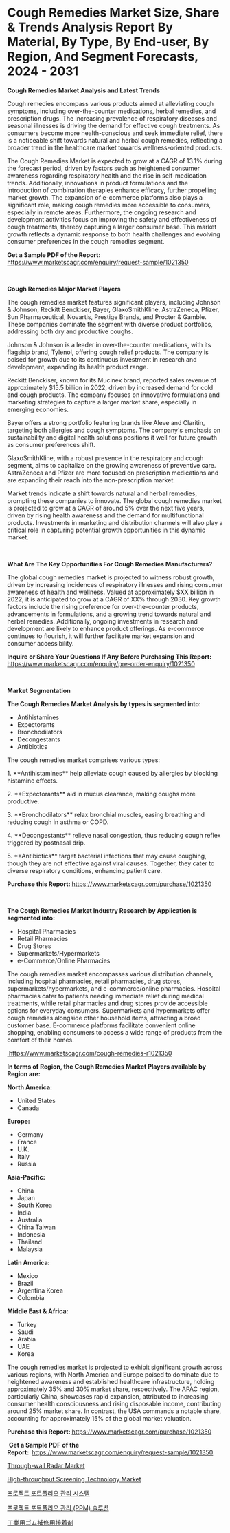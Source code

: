 <p><h1>Cough Remedies Market Size, Share & Trends Analysis Report By Material, By Type, By End-user, By Region, And Segment Forecasts, 2024 - 2031</h1></p><p><strong>Cough Remedies Market Analysis and Latest Trends</strong></p>
<p><p>Cough remedies encompass various products aimed at alleviating cough symptoms, including over-the-counter medications, herbal remedies, and prescription drugs. The increasing prevalence of respiratory diseases and seasonal illnesses is driving the demand for effective cough treatments. As consumers become more health-conscious and seek immediate relief, there is a noticeable shift towards natural and herbal cough remedies, reflecting a broader trend in the healthcare market towards wellness-oriented products.</p><p>The Cough Remedies Market is expected to grow at a CAGR of 13.1% during the forecast period, driven by factors such as heightened consumer awareness regarding respiratory health and the rise in self-medication trends. Additionally, innovations in product formulations and the introduction of combination therapies enhance efficacy, further propelling market growth. The expansion of e-commerce platforms also plays a significant role, making cough remedies more accessible to consumers, especially in remote areas. Furthermore, the ongoing research and development activities focus on improving the safety and effectiveness of cough treatments, thereby capturing a larger consumer base. This market growth reflects a dynamic response to both health challenges and evolving consumer preferences in the cough remedies segment.</p></p>
<p><strong>Get a Sample PDF of the Report:&nbsp;</strong> <a href="https://www.marketscagr.com/enquiry/request-sample/1021350">https://www.marketscagr.com/enquiry/request-sample/1021350</a></p>
<p>&nbsp;</p>
<p><strong>Cough Remedies Major Market Players</strong></p>
<p><p>The cough remedies market features significant players, including Johnson & Johnson, Reckitt Benckiser, Bayer, GlaxoSmithKline, AstraZeneca, Pfizer, Sun Pharmaceutical, Novartis, Prestige Brands, and Procter & Gamble. These companies dominate the segment with diverse product portfolios, addressing both dry and productive coughs.</p><p>Johnson & Johnson is a leader in over-the-counter medications, with its flagship brand, Tylenol, offering cough relief products. The company is poised for growth due to its continuous investment in research and development, expanding its health product range.</p><p>Reckitt Benckiser, known for its Mucinex brand, reported sales revenue of approximately $15.5 billion in 2022, driven by increased demand for cold and cough products. The company focuses on innovative formulations and marketing strategies to capture a larger market share, especially in emerging economies.</p><p>Bayer offers a strong portfolio featuring brands like Aleve and Claritin, targeting both allergies and cough symptoms. The company's emphasis on sustainability and digital health solutions positions it well for future growth as consumer preferences shift.</p><p>GlaxoSmithKline, with a robust presence in the respiratory and cough segment, aims to capitalize on the growing awareness of preventive care. AstraZeneca and Pfizer are more focused on prescription medications and are expanding their reach into the non-prescription market.</p><p>Market trends indicate a shift towards natural and herbal remedies, prompting these companies to innovate. The global cough remedies market is projected to grow at a CAGR of around 5% over the next five years, driven by rising health awareness and the demand for multifunctional products. Investments in marketing and distribution channels will also play a critical role in capturing potential growth opportunities in this dynamic market.</p></p>
<p>&nbsp;</p>
<p><strong>What Are The Key Opportunities For Cough Remedies Manufacturers?</strong></p>
<p><p>The global cough remedies market is projected to witness robust growth, driven by increasing incidences of respiratory illnesses and rising consumer awareness of health and wellness. Valued at approximately $XX billion in 2022, it is anticipated to grow at a CAGR of XX% through 2030. Key growth factors include the rising preference for over-the-counter products, advancements in formulations, and a growing trend towards natural and herbal remedies. Additionally, ongoing investments in research and development are likely to enhance product offerings. As e-commerce continues to flourish, it will further facilitate market expansion and consumer accessibility.</p></p>
<p><strong>Inquire or Share Your Questions If Any Before Purchasing This Report:</strong> <a href="https://www.marketscagr.com/enquiry/pre-order-enquiry/1021350">https://www.marketscagr.com/enquiry/pre-order-enquiry/1021350</a></p>
<p>&nbsp;</p>
<p><strong>Market Segmentation</strong></p>
<p><strong>The Cough Remedies Market Analysis by types is segmented into:</strong></p>
<p><ul><li>Antihistamines</li><li>Expectorants</li><li>Bronchodilators</li><li>Decongestants</li><li>Antibiotics</li></ul></p>
<p><p>The cough remedies market comprises various types: </p><p>1. **Antihistamines** help alleviate cough caused by allergies by blocking histamine effects.</p><p>2. **Expectorants** aid in mucus clearance, making coughs more productive.</p><p>3. **Bronchodilators** relax bronchial muscles, easing breathing and reducing cough in asthma or COPD.</p><p>4. **Decongestants** relieve nasal congestion, thus reducing cough reflex triggered by postnasal drip.</p><p>5. **Antibiotics** target bacterial infections that may cause coughing, though they are not effective against viral causes. Together, they cater to diverse respiratory conditions, enhancing patient care.</p></p>
<p><strong>Purchase this Report:&nbsp;</strong><a href="https://www.marketscagr.com/purchase/1021350">https://www.marketscagr.com/purchase/1021350</a></p>
<p>&nbsp;</p>
<p><strong>The Cough Remedies Market Industry Research by Application is segmented into:</strong></p>
<p><ul><li>Hospital Pharmacies</li><li>Retail Pharmacies</li><li>Drug Stores</li><li>Supermarkets/Hypermarkets</li><li>e-Commerce/Online Pharmacies</li></ul></p>
<p><p>The cough remedies market encompasses various distribution channels, including hospital pharmacies, retail pharmacies, drug stores, supermarkets/hypermarkets, and e-commerce/online pharmacies. Hospital pharmacies cater to patients needing immediate relief during medical treatments, while retail pharmacies and drug stores provide accessible options for everyday consumers. Supermarkets and hypermarkets offer cough remedies alongside other household items, attracting a broad customer base. E-commerce platforms facilitate convenient online shopping, enabling consumers to access a wide range of products from the comfort of their homes.</p></p>
<p><a href="https://www.marketscagr.com/cough-remedies-r1021350">&nbsp;https://www.marketscagr.com/cough-remedies-r1021350</a></p>
<p><strong>In terms of Region, the Cough Remedies Market Players available by Region are:</strong></p>
<p>
    <p> <strong> North America: </strong>
        <ul>
            <li>United States</li>
            <li>Canada</li>
        </ul>
        </p> 
    <p> <strong> Europe: </strong>
        <ul>
            <li>Germany</li>
            <li>France</li>
            <li>U.K.</li>
            <li>Italy</li>
            <li>Russia</li>
        </ul>
        </p> 
    <p> <strong> Asia-Pacific: </strong>
        <ul>
            <li>China</li>
            <li>Japan</li>
            <li>South Korea</li>
            <li>India</li>
            <li>Australia</li>
            <li>China Taiwan</li>
            <li>Indonesia</li>
            <li>Thailand</li>
            <li>Malaysia</li>
        </ul>
        </p> 
    <p> <strong> Latin America: </strong>
        <ul>
            <li>Mexico</li>
            <li>Brazil</li>
            <li>Argentina Korea</li>
            <li>Colombia</li>
        </ul>
        </p> 
    <p> <strong> Middle East & Africa: </strong>
        <ul>
            <li>Turkey</li>
            <li>Saudi</li>
            <li>Arabia</li>
            <li>UAE</li>
            <li>Korea</li>
        </ul>
    </p>
    </p>
<p><p>The cough remedies market is projected to exhibit significant growth across various regions, with North America and Europe poised to dominate due to heightened awareness and established healthcare infrastructure, holding approximately 35% and 30% market share, respectively. The APAC region, particularly China, showcases rapid expansion, attributed to increasing consumer health consciousness and rising disposable income, contributing around 25% market share. In contrast, the USA commands a notable share, accounting for approximately 15% of the global market valuation.</p></p>
<p><strong>Purchase this Report: </strong><a href="https://www.marketscagr.com/purchase/1021350">https://www.marketscagr.com/purchase/1021350</a></p>
<p>&nbsp;<strong>Get a Sample PDF of the Report:&nbsp;&nbsp;</strong><a href="https://www.marketscagr.com/enquiry/request-sample/1021350">https://www.marketscagr.com/enquiry/request-sample/1021350</a></p>
<p><strong></strong></p>
<p><p><a href="https://github.com/napierswinnyfg/Market-Research-Report-List-1/blob/main/through-wall-radar-market.md">Through-wall Radar Market</a></p><p><a href="https://medium.com/@howelllesch2023/the-high-throughput-screening-technology-market-has-experienced-impressive-growth-in-recent-a260d93d53c9">High-throughput Screening Technology Market</a></p><p><a href="https://medium.com/@vanielleho/%EC%84%B8%EA%B3%84-project-portfolio-management-systems-market-%EC%9D%80-2024%EC%97%90%EC%84%9C-2031%EB%A1%9C-%EC%97%B0%ED%8F%89%EA%B7%A0-%EC%A6%9D%EA%B0%80%EC%9C%A8%EC%9D%84-%EB%B3%B4%EC%9D%BC-%EA%B2%83%EC%9C%BC%EB%A1%9C-%EC%98%88%EC%83%81%EB%90%A9%EB%8B%88%EB%8B%A4-45bc72926660">프로젝트 포트폴리오 관리 시스템</a></p><p><a href="https://medium.com/@vanielleho/project-portfolio-management-ppm-solutons-market-%EC%9D%98-%EA%B8%80%EB%A1%9C%EB%B2%8C-%EC%8B%9C%EC%9E%A5-%EA%B0%9C%EC%9A%94%EB%8A%94-%EC%A0%84-%EC%84%B8%EA%B3%84-%EB%B0%8F-%EC%A3%BC%EC%9A%94-%EC%8B%9C%EC%9E%A5%EC%9D%98-%EC%82%B0%EC%97%85%EC%97%90-%EC%98%81%ED%96%A5%EC%9D%84-%EB%AF%B8%EC%B9%98%EB%8A%94-%EC%A3%BC%EC%9A%94-%ED%8A%B8%EB%A0%8C%EB%93%9C%EC%97%90-c475a94de576">프로젝트 포트폴리오 관리 (PPM) 솔루션</a></p><p><a href="https://medium.com/@dfg5fff/industrial-rubber-repair-adhesives-91bcd31282b0">工業用ゴム補修用接着剤</a></p></p>
